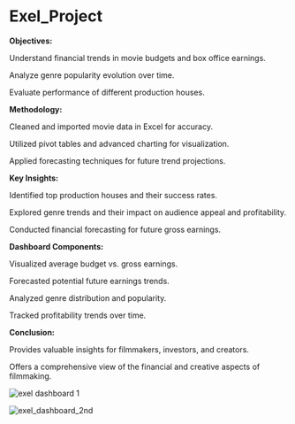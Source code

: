 # Exel_Project
**Objectives:**

Understand financial trends in movie budgets and box office earnings.

Analyze genre popularity evolution over time.

Evaluate performance of different production houses.

**Methodology:**

Cleaned and imported movie data in Excel for accuracy.

Utilized pivot tables and advanced charting for visualization.

Applied forecasting techniques for future trend projections.

**Key Insights:**

Identified top production houses and their success rates.

Explored genre trends and their impact on audience appeal and profitability.

Conducted financial forecasting for future gross earnings.

**Dashboard Components:**

Visualized average budget vs. gross earnings.

Forecasted potential future earnings trends.

Analyzed genre distribution and popularity.

Tracked profitability trends over time.

**Conclusion:**

Provides valuable insights for filmmakers, investors, and creators.

Offers a comprehensive view of the financial and creative aspects of filmmaking.


![exel dashboard 1](https://github.com/Aakarshnigam/Exel_Project/assets/138697476/13352458-f3f6-4079-9d60-d2df7bfdf434)

![exel_dashboard_2nd ](https://github.com/Aakarshnigam/Exel_Project/assets/138697476/51d8ebc5-04dd-4e0d-9ebe-c4f7da52174d)
